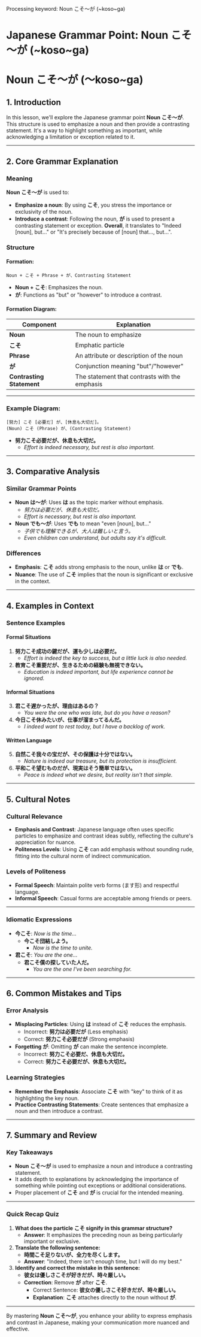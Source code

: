 Processing keyword: Noun こそ～が (~koso~ga)
# Japanese Grammar Point: Noun こそ～が (~koso~ga)
# Noun こそ～が (～**koso**~**ga**)
## 1. Introduction
In this lesson, we'll explore the Japanese grammar point **Noun こそ～が**. This structure is used to emphasize a noun and then provide a contrasting statement. It's a way to highlight something as important, while acknowledging a limitation or exception related to it.

---
## 2. Core Grammar Explanation
### Meaning
**Noun こそ～が** is used to:
- **Emphasize a noun**: By using **こそ**, you stress the importance or exclusivity of the noun.
- **Introduce a contrast**: Following the noun, **が** is used to present a contrasting statement or exception.
**Overall**, it translates to "Indeed [noun], but..." or "It's precisely because of [noun] that..., but...".
### Structure
#### Formation:
```
Noun + こそ + Phrase + が、Contrasting Statement
```
- **Noun + こそ**: Emphasizes the noun.
- **が**: Functions as "but" or "however" to introduce a contrast.
#### Formation Diagram:
| **Component**        | **Explanation**                    |
|----------------------|------------------------------------|
| **Noun**             | The noun to emphasize              |
| **こそ**             | Emphatic particle                  |
| **Phrase**           | An attribute or description of the noun |
| **が**               | Conjunction meaning "but"/"however" |
| **Contrasting Statement** | The statement that contrasts with the emphasis |
---
### Example Diagram:
```
[努力] こそ [必要だ] が、[休息も大切だ]。
(Noun) こそ (Phrase) が、(Contrasting Statement)
```
- **努力こそ必要だが、休息も大切だ。**
  - *Effort is indeed necessary, but rest is also important.*
---
## 3. Comparative Analysis
### Similar Grammar Points
- **Noun は～が**: Uses **は** as the topic marker without emphasis.
  - *努力は必要だが、休息も大切だ。*
  - *Effort is necessary, but rest is also important.*
- **Noun でも～が**: Uses **でも** to mean "even [noun], but..."
  - *子供でも理解できるが、大人は難しいと言う。*
  - *Even children can understand, but adults say it's difficult.*
### Differences
- **Emphasis**: **こそ** adds strong emphasis to the noun, unlike **は** or **でも**.
- **Nuance**: The use of **こそ** implies that the noun is significant or exclusive in the context.
---
## 4. Examples in Context
### Sentence Examples
#### Formal Situations
1. **努力こそ成功の鍵だが、運も少しは必要だ。**
   - *Effort is indeed the key to success, but a little luck is also needed.*
2. **教育こそ重要だが、生きるための経験も無視できない。**
   - *Education is indeed important, but life experience cannot be ignored.*
#### Informal Situations
3. **君こそ遅かったが、理由はあるの？**
   - *You were the one who was late, but do you have a reason?*
4. **今日こそ休みたいが、仕事が溜まってるんだ。**
   - *I indeed want to rest today, but I have a backlog of work.*
#### Written Language
5. **自然こそ我々の宝だが、その保護は十分ではない。**
   - *Nature is indeed our treasure, but its protection is insufficient.*
6. **平和こそ望むものだが、現実はそう簡単ではない。**
   - *Peace is indeed what we desire, but reality isn't that simple.*
---
## 5. Cultural Notes
### Cultural Relevance
- **Emphasis and Contrast**: Japanese language often uses specific particles to emphasize and contrast ideas subtly, reflecting the culture's appreciation for nuance.
- **Politeness Levels**: Using **こそ** can add emphasis without sounding rude, fitting into the cultural norm of indirect communication.
### Levels of Politeness
- **Formal Speech**: Maintain polite verb forms (ます形) and respectful language.
- **Informal Speech**: Casual forms are acceptable among friends or peers.
---
### Idiomatic Expressions
- **今こそ**: *Now is the time...*
  - **今こそ団結しよう。**
    - *Now is the time to unite.*
- **君こそ**: *You are the one...*
  - **君こそ僕の探していた人だ。**
    - *You are the one I've been searching for.*
---
## 6. Common Mistakes and Tips
### Error Analysis
- **Misplacing Particles**: Using **は** instead of **こそ** reduces the emphasis.
  - Incorrect: **努力は必要だが** (Less emphasis)
  - Correct: **努力こそ必要だが** (Strong emphasis)
- **Forgetting が**: Omitting **が** can make the sentence incomplete.
  - Incorrect: **努力こそ必要だ、休息も大切だ。**
  - Correct: **努力こそ必要だが、休息も大切だ。**
### Learning Strategies
- **Remember the Emphasis**: Associate **こそ** with "key" to think of it as highlighting the key noun.
- **Practice Contrasting Statements**: Create sentences that emphasize a noun and then introduce a contrast.
---
## 7. Summary and Review
### Key Takeaways
- **Noun こそ～が** is used to emphasize a noun and introduce a contrasting statement.
- It adds depth to explanations by acknowledging the importance of something while pointing out exceptions or additional considerations.
- Proper placement of **こそ** and **が** is crucial for the intended meaning.
---
### Quick Recap Quiz
1. **What does the particle こそ signify in this grammar structure?**
   - **Answer**: It emphasizes the preceding noun as being particularly important or exclusive.
2. **Translate the following sentence:**
   - **時間こそ足りないが、全力を尽くします。**
   - **Answer**: "Indeed, there isn't enough time, but I will do my best."
3. **Identify and correct the mistake in this sentence:**
   - **彼女は優しさこそが好きだが、時々厳しい。**
   - **Correction**: Remove **が** after **こそ**.
     - Correct Sentence: **彼女の優しさこそ好きだが、時々厳しい。**
     - **Explanation**: **こそ** attaches directly to the noun without **が**.
---
By mastering **Noun こそ～が**, you enhance your ability to express emphasis and contrast in Japanese, making your communication more nuanced and effective.
